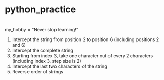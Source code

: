 # python_practice
# # 
my_hobby = "Never stop learning!"
1) Intercept the string from position 2 to position 6 (including positions 2 and 6)
2) Intercept the complete string
3) Starting from index 3, take one character out of every 2 characters (including index 3, step size is 2)
4) Intercept the last two characters of the string
5) Reverse order of strings
